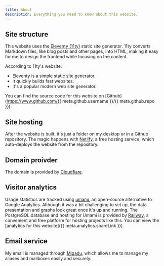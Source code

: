 ```yaml
---
title: About
description: Everything you need to know about this website.
---
```


## Site structure

This website uses the [Eleventy (11ty)](https://www.11ty.dev/) static site generator. 11ty converts Markdown files, like blog posts and other pages, into HTML, making it easy for me to design the frontend while focusing on the content.

According to 11ty's website:

- Eleventy is a simple static site generator.
- It quickly builds fast websites.
- It's a popular modern web site generator.

You can find the source code for this website on [Github](https://www.github.com/{{ meta.github.username }}/{{ meta.github.repo }}).

## Site hosting

After the website is built, it's just a folder on my desktop or in a Github repository. The magic happens with [Netlify](https://www.netlify.com/), a free hosting service, which auto-deploys the website from the repository.

## Domain proivder

The domain is provided by [Cloudflare](https://www.cloudflare.com/).

## Visitor analytics

Usage statistics are tracked using [umami](https://umami.is/), an open-source alternative to Google Analytics. Although it was a bit challenging to set up, the data presentation and graphs look great once it's up and running. The PostgreSQL database and hosting for Umami is provided by [Railway](https://railway.app/), a convenient and free platform for hosting projects like this. You can view the [analytics for this website]({{ meta.analytics.shareLink }}).

## Email service

My email is managed through [Migadu](https://www.migadu.com/), which allows me to manage my aliases and mailboxes easily and securely.
